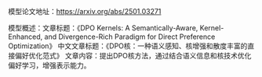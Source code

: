 模型论文地址：https://arxiv.org/abs/2501.03271

模型概述：文章标题：《DPO Kernels: A Semantically-Aware, Kernel-Enhanced, and Divergence-Rich Paradigm for Direct Preference Optimization》
中文文章标题：《DPO核：一种语义感知、核增强和散度丰富的直接偏好优化范式》
文章内容：提出DPO核方法，通过结合语义信息和核技术优化偏好学习，增强表示能力。
